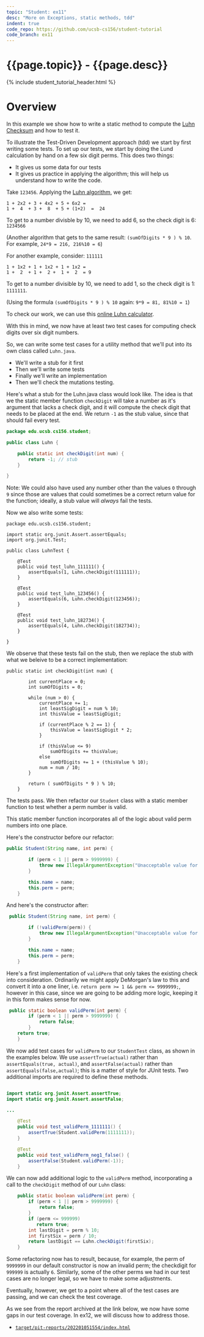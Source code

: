 ```yaml
---
topic: "Student: ex11"
desc: "More on Exceptions, static methods, tdd"
indent: true
code_repo: https://github.com/ucsb-cs156/student-tutorial
code_branch: ex11
---
```


# {{page.topic}} - {{page.desc}}

{% include student_tutorial_header.html %}

# Overview

In this example we show how to write a static method
to compute the [Luhn Checksum](https://en.wikipedia.org/wiki/Luhn_algorithm) and how to test it.

To illustrate the Test-Driven Development approach (tdd) we start by
first writing some tests.  To set up our tests, we start by doing
the Lund calculation by hand on a few six digit perms.   This does two things:
* It gives us some data for our tests
* It gives us practice in applying the algorithm; this will help us
  understand how to write the code.

Take `123456`.  Applying the [Luhn algorithm](https://en.wikipedia.org/wiki/Luhn_algorithm), we get:
 
```
1 + 2x2 + 3 + 4x2 + 5 + 6x2 =
1 +  4  + 3 +  8  + 5 + (1+2)  =  24
```

To get to a number divisble by 10, we need to add 6,
so the check digit is 6: `1234566`

(Another algorithm that gets to the same result: `(sumOfDigits * 9 ) % 10`.  For example, `24*9 = 216, 216%10 = 6`)


For another example, consider: `111111`

```
1 + 1x2 + 1 + 1x2 + 1 + 1x2 = 
1 +  2  + 1 +  2 +  1 +  2  = 9
```

To get to a number divisible by 10, we need to add 1,
so the check digit is 1: `1111111`.

(Using the formula  `(sumOfDigits * 9 ) % 10` again:   `9*9 = 81, 81%10 = 1`)

To check our work, we can use this [online Luhn calculator](https://simplycalc.com/luhn-calculate.php).

With this in mind, we now have at least two test cases
for computing check digits over six digit numbers.

So, we can write some test cases for a utility method
that we'll put into its own class called `Luhn.java`.

* We'll write a stub for it first
* Then we'll write some tests
* Finally we'll write an implementation
* Then we'll check the mutations testing.

Here's what a stub for the Luhn.java class would look like.  The idea is that we the static member function `checkDigit` will take a number as it's argument that lacks a check digit, and it will compute the check digit that needs to be placed at the end.   We return `-1` as the stub value, since that should fail every test.

```java
package edu.ucsb.cs156.student;

public class Luhn {

    public static int checkDigit(int num) {
    	return -1; // stub
    }

}
```

Note: We could also have used any number other than the values `0`
through `9` since those are values that could sometimes be a correct
return value for the function; ideally, a stub value will *always*
fail the tests.


Now we also write some tests:

```
package edu.ucsb.cs156.student;

import static org.junit.Assert.assertEquals;
import org.junit.Test;

public class LuhnTest {

    @Test
    public void test_luhn_111111() {
        assertEquals(1, Luhn.checkDigit(111111));
    }

    @Test
    public void test_luhn_123456() {
        assertEquals(6, Luhn.checkDigit(123456));
    }

    @Test
    public void test_luhn_182734() {
        assertEquals(4, Luhn.checkDigit(182734));
    }

}
```

We observe that these tests fail on the stub, then we replace the stub
with what we beleive to be a correct implementation:

```
public static int checkDigit(int num) {
        
        int currentPlace = 0;
        int sumOfDigits = 0;

        while (num > 0) {
            currentPlace += 1;
            int leastSigDigit = num % 10;
            int thisValue = leastSigDigit;

            if (currentPlace % 2 == 1) {
                thisValue = leastSigDigit * 2;
            }

            if (thisValue <= 9)
                sumOfDigits += thisValue;
            else
                sumOfDigits += 1 + (thisValue % 10);
            num = num / 10;
        }

        return ( sumOfDigits * 9 ) % 10;
    }
```

The tests pass.    We then refactor our `Student` class with
a static member function to test whether a perm number is valid.

This static member function incorporates all of the logic about
valid perm numbers into one place.

Here's the constructor before our refactor:


```java
public Student(String name, int perm) {

        if (perm < 1 || perm > 9999999) {
            throw new IllegalArgumentException("Unacceptable value for perm: " + perm);
        }

        this.name = name;
        this.perm = perm;
    }

```


And here's the constructor after:

```java
 public Student(String name, int perm) {

        if (!validPerm(perm)) {
            throw new IllegalArgumentException("Unacceptable value for perm: " + perm);
        }

        this.name = name;
        this.perm = perm;
    }
```

Here's a first implementation of `validPerm` that only
takes the existing check into consideration.  Ordinarily we might
apply DeMorgan's law to this and convert it into a one liner, i.e. `return perm >= 1 && perm <= 9999999;`, however in this case, since we are going to
be adding more logic, keeping it in this form makes sense for now.

```java
 public static boolean validPerm(int perm) {
        if (perm < 1 || perm > 9999999) {
            return false;
        }
	return true;
    }
```

We now add test cases for `validPerm` to our `StudentTest` class, as shown in the examples below.   We use `assertTrue(actual)` rather than `assertEquals(true, actual)`, and `assertFalse(actual)` rather than `assertEquals(false,actual)`; this is a matter of style for JUnit tests.   Two additional imports are required to define these methods.

```java

import static org.junit.Assert.assertTrue;
import static org.junit.Assert.assertFalse;

...

    @Test
    public void test_validPerm_1111111() {
        assertTrue(Student.validPerm(1111111));
    }

    @Test
    public void test_validPerm_neg1_false() {
        assertFalse(Student.validPerm(-1));
    }
```

We can now add additional logic to the `validPerm` method,
incorporating a call to the `checkDigit` method of our `Luhn` class:

```java
    public static boolean validPerm(int perm) {
        if (perm < 1 || perm > 9999999) {
            return false;
        }
        if (perm <= 999999)
           return true;
        int lastDigit = perm % 10;
        int firstSix = perm / 10;
        return lastDigit == Luhn.checkDigit(firstSix);
    }
```

Some refactoring now has to result, because, for example, the perm of
`9999999` in our default constructor is now an invalid perm; the
checkdigit for `999999` is actually `6`.  Similarly, some of the other
perms we had in our test cases are no longer legal, so we have to make
some adjustments.

Eventually, however, we get to a point where all of the test cases
are passing, and we can check the test coverage.

As we see from the report archived at the link below,
we now have some gaps in our test coverage.  In ex12, we will
discuss how to address those.

* [`target/pit-reports/202201051554/index.html`](target/pit-reports/202201051554/index.html)
